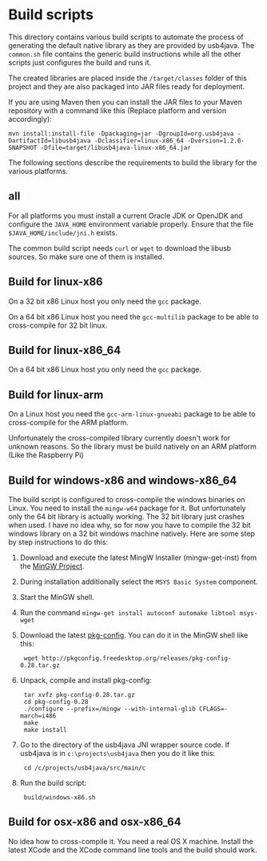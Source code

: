 Build scripts
=============

This directory contains various build scripts to automate the process of
generating the default native library as they are provided by usb4java.  The
`common.sh` file contains the generic build instructions while all the other
scripts just configures the build and runs it.

The created libraries are placed inside the `/target/classes` folder of this
project and they are also packaged into JAR files ready for deployment.

If you are using Maven then you can install the JAR files to your Maven
repository with a command like this (Replace platform and version accordingly):

    mvn install:install-file -Dpackaging=jar -DgroupId=org.usb4java -DartifactId=libusb4java -Dclassifier=linux-x86_64 -Dversion=1.2.0-SNAPSHOT -Dfile=target/libusb4java-linux-x86_64.jar

The following sections describe the requirements to build the library for
the various platforms.


all
---

For all platforms you must install a current Oracle JDK or OpenJDK and
configure the `JAVA_HOME` environment variable properly. Ensure that the file
`$JAVA_HOME/include/jni.h` exists.

The common build script needs `curl` or `wget` to download the libusb
sources. So make sure one of them is installed.


Build for linux-x86
-------------------

On a 32 bit x86 Linux host you only need the `gcc` package.

On a 64 bit x86 Linux host you need the `gcc-multilib` package to be able to
cross-compile for 32 bit linux.
 
 
Build for linux-x86_64
----------------------

On a 64 bit x86 Linux host you only need the `gcc` package.


Build for linux-arm
-------------------

On a Linux host you need the `gcc-arm-linux-gnueabi` package to be able to
cross-compile for the ARM platform.

Unfortunately the cross-compiled library currently doesn't work for unknown
reasons. So the library must be build natively on an ARM platform (Like the
Raspberry Pi)

 
Build for windows-x86 and windows-x86_64
----------------------------------------

The build script is configured to cross-compile the windows binaries on
Linux.  You need to install the `mingw-w64` package for it.  But
unfortunately only the 64 bit library is actually working.  The 32 bit
library just crashes when used.  I have no idea why, so for now you have to
compile the 32 bit windows library on a 32 bit windows machine natively. 
Here are some step by step instructions to do this:

1. Download and execute the latest MingW Installer (mingw-get-inst) from the
   [MinGW Project](http://www.mingw.org/).
2. During installation additionally select the `MSYS Basic System` component.
3. Start the MinGW shell.
4. Run the command `mingw-get install autoconf automake libtool msys-wget`
5. Download the latest [pkg-config](http://www.freedesktop.org/wiki/Software/pkg-config). 
   You can do it in the MinGW shell like this:

        wget http://pkgconfig.freedesktop.org/releases/pkg-config-0.28.tar.gz

6. Unpack, compile and install pkg-config:

        tar xvfz pkg-config-0.28.tar.gz
        cd pkg-config-0.28
        ./configure --prefix=/mingw --with-internal-glib CFLAGS=-march=i486
        make
        make install

7. Go to the directory of the usb4java JNI wrapper source code. If usb4java
   is in `c:\projects\usb4java` then you do it like this:

        cd /c/projects/usb4java/src/main/c

8. Run the build script:

        build/windows-x86.sh


Build for osx-x86 and osx-x86_64
--------------------------------

No idea how to cross-compile it. You need a real OS X machine. Install the
latest XCode and the XCode command line tools and the build should work.
 